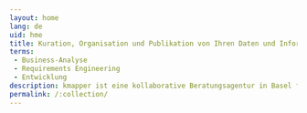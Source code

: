 ```yaml
---
layout: home
lang: de
uid: hme
title: Kuration, Organisation und Publikation von Ihren Daten und Informationen
terms: 
 - Business-Analyse
 - Requirements Engineering
 - Entwicklung
description: kmapper ist eine kollaborative Beratungsagentur in Basel für die Kuration, Organisation und Publikation Ihrer Daten und Informationen. Im Angebot sind Business-Analyse, Requirements Engineering und Entwicklung.
permalink: /:collection/
---
```

